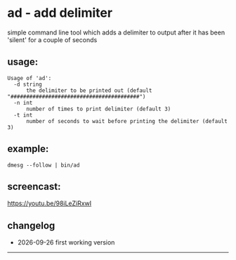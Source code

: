 # ad - add delimiter

simple command line tool which adds a delimiter to output after it has been 'silent' for a couple of seconds

## usage:

    Usage of 'ad':
      -d string
          the delimiter to be printed out (default "#########################################")
      -n int
          number of times to print delimiter (default 3)
      -t int
          number of seconds to wait before printing the delimiter (default 3)

## example:

    dmesg --follow | bin/ad

## screencast:

https://youtu.be/98iLeZiRxwI

## changelog

* 2026-09-26 first working version
----


